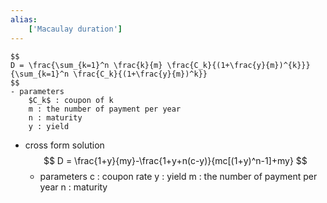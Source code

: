```yaml
---
alias:
    ['Macaulay duration']
---
```

    $$
    D = \frac{\sum_{k=1}^n \frac{k}{m} \frac{C_k}{(1+\frac{y}{m})^{k}}}{\sum_{k=1}^n \frac{C_k}{(1+\frac{y}{m})^k}}
    $$
    - parameters
        $C_k$ : coupon of k
        m : the number of payment per year
        n : maturity
        y : yield
- cross form solution
    $$
    D = \frac{1+y}{my}-\frac{1+y+n(c-y)}{mc[(1+y)^n-1]+my}
    $$
    - parameters
        c : coupon rate
        y : yield
        m : the number of payment per year
        n : maturity
